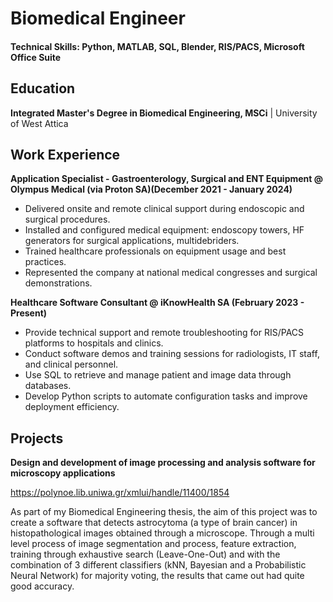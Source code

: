 # Biomedical Engineer

#### Technical Skills: Python, MATLAB, SQL, Blender, RIS/PACS, Microsoft Office Suite 

## Education
**Integrated Master's Degree in Biomedical Engineering, MSCi** | University of West Attica


## Work Experience
**Application Specialist - Gastroenterology, Surgical and ENT Equipment @ Olympus Medical (via Proton SA)(December 2021 - January 2024)**
- Delivered onsite and remote clinical support during endoscopic and surgical
procedures.
- Installed and configured medical equipment: endoscopy towers, HF generators for
surgical applications, multidebriders.
- Trained healthcare professionals on equipment usage and best practices.
- Represented the company at national medical congresses and surgical
demonstrations.

**Healthcare Software Consultant @ iKnowHealth SA (February 2023 - Present)** 
- Provide technical support and remote troubleshooting for RIS/PACS platforms to
hospitals and clinics.
- Conduct software demos and training sessions for radiologists, IT staff, and clinical
personnel.
- Use SQL to retrieve and manage patient and image data through databases.
- Develop Python scripts to automate configuration tasks and improve deployment
efficiency.

## Projects
**Design and development of image processing and analysis software for microscopy applications**

https://polynoe.lib.uniwa.gr/xmlui/handle/11400/1854

As part of my Biomedical Engineering thesis, the aim of this project was to create a software that detects astrocytoma (a type of brain cancer) in histopathological images obtained through a microscope. Through a multi level process of image segmentation and process, feature extraction, training through exhaustive search (Leave-One-Out) and with the combination of 3 different classifiers (kNN, Bayesian and a Probabilistic Neural Network) for majority voting, the results that came out had quite good accuracy. 





